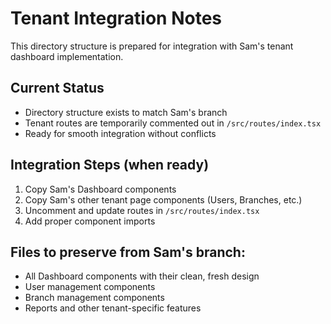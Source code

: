 # Tenant Integration Notes

This directory structure is prepared for integration with Sam's tenant dashboard implementation.

## Current Status
- Directory structure exists to match Sam's branch
- Tenant routes are temporarily commented out in `/src/routes/index.tsx`
- Ready for smooth integration without conflicts

## Integration Steps (when ready)
1. Copy Sam's Dashboard components
2. Copy Sam's other tenant page components (Users, Branches, etc.)
3. Uncomment and update routes in `/src/routes/index.tsx`
4. Add proper component imports

## Files to preserve from Sam's branch:
- All Dashboard components with their clean, fresh design
- User management components
- Branch management components
- Reports and other tenant-specific features
